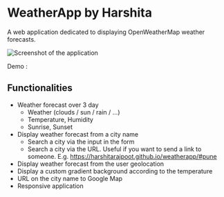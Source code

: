 # WeatherApp by Harshita

A web application dedicated to displaying OpenWeatherMap weather forecasts.

![Screenshot of the application](https://preview.ibb.co/jzGA5H/Screenshot_from_2018_03_21_20_06_52.png)

Demo : 

## Functionalities

- Weather forecast over 3 day
    - Weather (clouds / sun / rain / ...)
    - Temperature, Humidity
    - Sunrise, Sunset
- Display weather forecast from a city name
    - Search a city via the input in the form
    - Search a city via the URL. Useful if you want to send a link to someone. E.g. https://harshitarajpoot.github.io/weatherapp/#pune
- Display weather forecast from the user geolocation
- Display a custom gradient background according to the temperature
- URL on the city name to Google Map
- Responsive application
